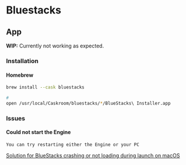 # Bluestacks

## App

**WIP:** Currently not working as expected.

### Installation

#### Homebrew

```sh
brew install --cask bluestacks

#
open /usr/local/Caskroom/bluestacks/*/BlueStacks\ Installer.app
```

### Issues

#### Could not start the Engine

```log
You can try restarting either the Engine or your PC
```

[Solution for BlueStacks crashing or not loading during launch on macOS](https://support.bluestacks.com/hc/en-us/articles/360025314371-Solution-for-BlueStacks-stuck-crashing-during-boot-on-Mac-OS)
